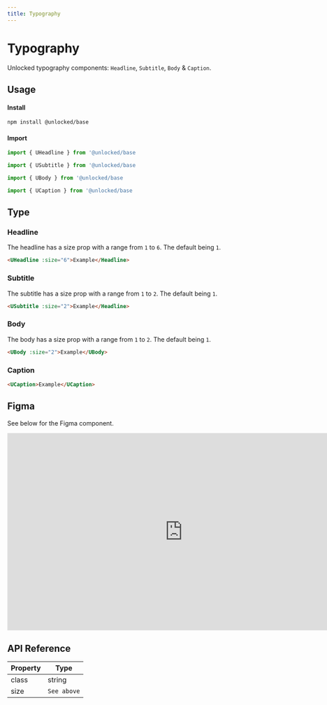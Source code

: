 ```yaml
---
title: Typography
---
```

# Typography

Unlocked typography components: `Headline`, `Subtitle`, `Body` & `Caption`.

## Usage

#### Install
```bash
npm install @unlocked/base
```

#### Import
```js
import { UHeadline } from '@unlocked/base
```
```js
import { USubtitle } from '@unlocked/base
```
```js
import { UBody } from '@unlocked/base
```
```js
import { UCaption } from '@unlocked/base
```

## Type
### Headline
The headline has a size prop with a range from `1` to `6`. The default being `1`.

```html
<UHeadline :size="6">Example</Headline>
```

### Subtitle
The subtitle has a size prop with a range from `1` to `2`. The default being `1`.

```html
<USubtitle :size="2">Example</Headline>
```

### Body
The body has a size prop with a range from `1` to `2`. The default being `1`.

```html
<UBody :size="2">Example</UBody>
```

### Caption

```html
<UCaption>Example</UCaption>
```
## Figma

See below for the Figma component.

<iframe style="border: 1px solid rgba(0, 0, 0, 0.1);" width="800" height="450" src="https://www.figma.com/embed?embed_host=share&url=https%3A%2F%2Fwww.figma.com%2Ffile%2F1GKZEhOubObtIb1UHXMV95%2FMaterial-2-Design-Kit-(Community)%3Fnode-id%3D0%253A2347" allowfullscreen></iframe>

## API Reference

| Property              | Type                       |
| --------------------- | -------------------------- |
| class      | string | string[]            |
| size     | `See above`            |
